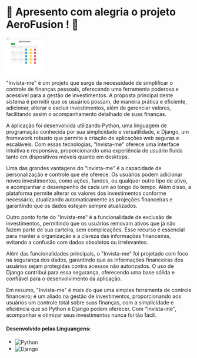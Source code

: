 <H1>🌟 Apresento com alegria o projeto AeroFusion ! 🚀 </H1>
<img src="img/logo.png" alt="Logo do Projeto" width="100" height="100" align="center">
<P>
"Invista-me" é um projeto que surge da necessidade de simplificar o controle de finanças pessoais, oferecendo uma ferramenta poderosa e acessível para a gestão de investimentos. 
  A proposta principal deste sistema é permitir que os usuários possam, de maneira prática e eficiente, adicionar, alterar e excluir investimentos, além de gerenciar valores, facilitando assim o acompanhamento detalhado de suas finanças.

A aplicação foi desenvolvida utilizando Python, uma linguagem de programação conhecida por sua simplicidade e versatilidade, e Django, um framework robusto que permite a criação de aplicações web seguras e escaláveis. 
Com essas tecnologias, "Invista-me" oferece uma interface intuitiva e responsiva, proporcionando uma experiência de usuário fluida tanto em dispositivos móveis quanto em desktops.

Uma das grandes vantagens do "Invista-me" é a capacidade de personalização e controle que ele oferece. 
Os usuários podem adicionar novos investimentos, como ações, fundos, ou qualquer outro tipo de ativo, e acompanhar o desempenho de cada um ao longo do tempo. Além disso, a plataforma permite alterar os valores dos investimentos conforme necessário, 
atualizando automaticamente as projeções financeiras e garantindo que os dados estejam sempre atualizados.

Outro ponto forte do "Invista-me" é a funcionalidade de exclusão de investimentos, permitindo que os usuários removam ativos que já não fazem parte de sua carteira, sem complicações. 
Esse recurso é essencial para manter a organização e a clareza das informações financeiras, evitando a confusão com dados obsoletos ou irrelevantes.

Além das funcionalidades principais, o "Invista-me" foi projetado com foco na segurança dos dados, garantindo que as informações financeiras dos usuários sejam protegidas contra acessos não autorizados. 
O uso de Django contribui para essa segurança, oferecendo uma base sólida e confiável para o desenvolvimento da aplicação.

Em resumo, "Invista-me" é mais do que uma simples ferramenta de controle financeiro; é um aliado na gestão de investimentos, proporcionando aos usuários um controle total sobre suas finanças, 
com a simplicidade e eficiência que só Python e Django podem oferecer. Com "Invista-me", acompanhar e otimizar seus investimentos nunca foi tão fácil.
</P>
		
<h4>Desenvolvido pelas Linguangens:</h4>
<ul>
	<li><img align="center" alt="Python" src="https://img.shields.io/badge/Python-3776AB?style=for-the-badge&logo=python&logoColor=white"></li>
  <li><img align="center" alt="Django" src="https://img.shields.io/badge/Django-092E20?style=for-the-badge&logo=django&logoColor=white"></li>
</ul>
